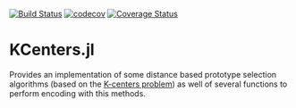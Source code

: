 [![Build Status](https://travis-ci.org/sadit/KCenters.jl.svg?branch=master)](https://travis-ci.org/sadit/KCenters.jl)
[![codecov](https://codecov.io/gh/sadit/KCenters.jl/branch/master/graph/badge.svg)](https://codecov.io/gh/sadit/KCenters.jl)
[![Coverage Status](https://coveralls.io/repos/github/sadit/KCenters.jl/badge.svg?branch=master)](https://coveralls.io/github/sadit/KCenters.jl?branch=master)
# KCenters.jl

Provides an implementation of some distance based prototype selection algorithms
(based on the [K-centers problem](https://en.wikipedia.org/wiki/Metric_k-center))
as well of several functions to perform encoding with this methods.



